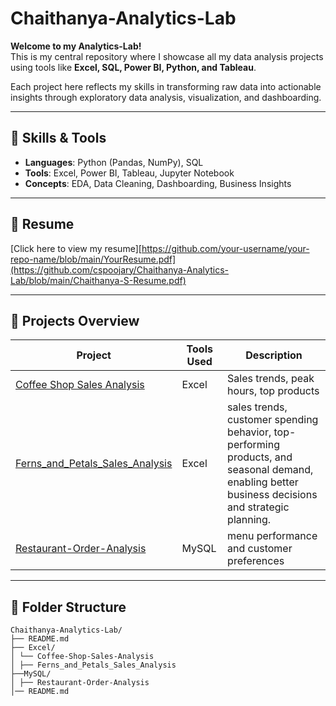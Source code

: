 # Chaithanya-Analytics-Lab

**Welcome to my Analytics-Lab!**  
This is my central repository where I showcase all my data analysis projects using tools like **Excel, SQL, Power BI, Python, and Tableau**.

Each project here reflects my skills in transforming raw data into actionable insights through exploratory data analysis, visualization, and dashboarding.

---

## 🧠 Skills & Tools
- **Languages**: Python (Pandas, NumPy), SQL
- **Tools**: Excel, Power BI, Tableau, Jupyter Notebook
- **Concepts**: EDA, Data Cleaning, Dashboarding, Business Insights

---

## 📄 Resume
[Click here to view my resume][https://github.com/your-username/your-repo-name/blob/main/YourResume.pdf](https://github.com/cspoojary/Chaithanya-Analytics-Lab/blob/main/Chaithanya-S-Resume.pdf)

---

## 📁 Projects Overview

| Project | Tools Used | Description |
|--------|------------|-------------|
| [Coffee Shop Sales Analysis](https://github.com/cspoojary/Coffee-Shop-Sales-Analysis) | Excel | Sales trends, peak hours, top products |
| [Ferns_and_Petals_Sales_Analysis](https://github.com/cspoojary/Ferns_and_Petals_Sales_Analysis) | Excel | sales trends, customer spending behavior, top-performing products, and seasonal demand, enabling better business decisions and strategic planning. |
| [Restaurant-Order-Analysis](https://github.com/cspoojary/Restaurant-Order-Analysis?tab=readme-ov-file) | MySQL | menu performance and customer preferences |

---

## 📂 Folder Structure
```
Chaithanya-Analytics-Lab/
├── README.md
├── Excel/
│ └── Coffee-Shop-Sales-Analysis
│ ├── Ferns_and_Petals_Sales_Analysis
├──MySQL/
│ ├── Restaurant-Order-Analysis
│── README.md

```


